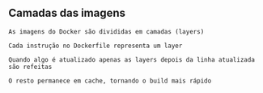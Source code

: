 ## Camadas das imagens

```
As imagens do Docker são divididas em camadas (layers)
```

```
Cada instrução no Dockerfile representa um layer
```

```
Quando algo é atualizado apenas as layers depois da linha atualizada são refeitas
```

```
O resto permanece em cache, tornando o build mais rápido
```
